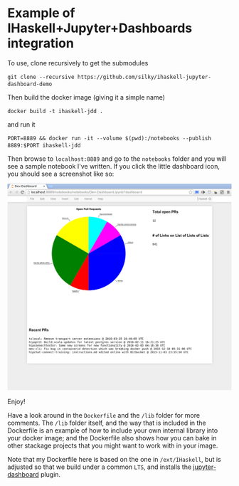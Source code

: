 # Example of IHaskell+Jupyter+Dashboards integration

To use, clone recursively to get the submodules

````
git clone --recursive https://github.com/silky/ihaskell-jupyter-dashboard-demo
````

Then build the docker image (giving it a simple name)

````
docker build -t ihaskell-jdd .
````
and run it

````
PORT=8889 && docker run -it --volume $(pwd):/notebooks --publish 8889:$PORT ihaskell-jdd
````

Then browse to `localhost:8889` and go to the `notebooks` folder and you will see a sample notebook I've written. If you click the little dashboard icon, you should see a screenshot like so:

![](dashboard-screenshot.png)

Enjoy!

Have a look around in the `Dockerfile` and the `/lib` folder for more comments. The `/lib` folder itself, and the way that is included in the Dockerfile is an example of how to include your own internal library into your docker image; and the Dockerfile also shows how you can bake in other stackage projects that you might want to work with in your image.

Note that my Dockerfile here is based on the one in `/ext/IHaskell`, but is adjusted so that we build under a common `LTS`, and installs the [jupyter-dashboard](https://github.com/jupyter-incubator/dashboards) plugin.

